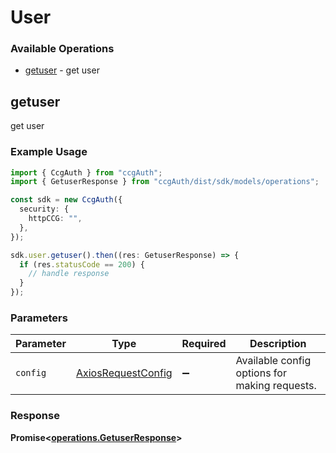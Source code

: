 # User

### Available Operations

* [getuser](#getuser) - get user

## getuser

get user

### Example Usage

```typescript
import { CcgAuth } from "ccgAuth";
import { GetuserResponse } from "ccgAuth/dist/sdk/models/operations";

const sdk = new CcgAuth({
  security: {
    httpCCG: "",
  },
});

sdk.user.getuser().then((res: GetuserResponse) => {
  if (res.statusCode == 200) {
    // handle response
  }
});
```

### Parameters

| Parameter                                                    | Type                                                         | Required                                                     | Description                                                  |
| ------------------------------------------------------------ | ------------------------------------------------------------ | ------------------------------------------------------------ | ------------------------------------------------------------ |
| `config`                                                     | [AxiosRequestConfig](https://axios-http.com/docs/req_config) | :heavy_minus_sign:                                           | Available config options for making requests.                |


### Response

**Promise<[operations.GetuserResponse](../../models/operations/getuserresponse.md)>**

